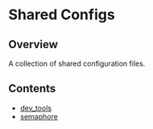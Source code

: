 # Shared Configs

## Overview

A collection of shared configuration files.

## Contents

* [dev_tools](dev_tools/)
* [semaphore](semaphore/)
